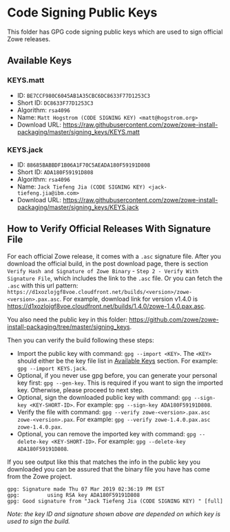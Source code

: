 # Code Signing Public Keys

This folder has GPG code signing public keys which are used to sign official Zowe releases.

## Available Keys

### KEYS.matt

- ID: `BE7CCF980C6045AB1A35CBC6DC8633F77D1253C3`
- Short ID: `DC8633F77D1253C3`
- Algorithm: `rsa4096`
- Name: `Matt Hogstrom (CODE SIGNING KEY) <matt@hogstrom.org>`
- Download URL: https://raw.githubusercontent.com/zowe/zowe-install-packaging/master/signing_keys/KEYS.matt

### KEYS.jack

- ID: `88685BABBDF1B06A1F70C5AEADA180F59191D808`
- Short ID: `ADA180F59191D808`
- Algorithm: `rsa4096`
- Name: `Jack Tiefeng Jia (CODE SIGNING KEY) <jack-tiefeng.jia@ibm.com>`
- Download URL: https://raw.githubusercontent.com/zowe/zowe-install-packaging/master/signing_keys/KEYS.jack

## How to Verify Official Releases With Signature File

For each official Zowe release, it comes with a `.asc` signature file. After you download the official build, in the post download page, there is section `Verify Hash and Signature of Zowe Binary` - `Step 2 - Verify With Signature File`, which includes the link to the `.asc` file. Or you can fetch the `.asc` with this url pattern: `https://d1xozlojgf8voe.cloudfront.net/builds/<version>/zowe-<version>.pax.asc`. For example, download link for version v1.4.0 is https://d1xozlojgf8voe.cloudfront.net/builds/1.4.0/zowe-1.4.0.pax.asc.

You also need the public key in this folder: https://github.com/zowe/zowe-install-packaging/tree/master/signing_keys.

Then you can verify the build following these steps:

- Import the public key with command: `gpg --import <KEY>`. The `<KEY>` should either be the key file list in [Available Keys](#available-keys) section. For example: `gpg --import KEYS.jack`.
- Optional, if you never use gpg before, you can generate your personal key first: `gpg --gen-key`. This is required if you want to sign the imported key. Otherwise, please proceed to next step.
- Optional, sign the downloaded public key with command: `gpg --sign-key <KEY-SHORT-ID>`. For example: `gpg --sign-key ADA180F59191D808`.
- Verify the file with command: `gpg --verify zowe-<version>.pax.asc zowe-<version>.pax`. For example: `gpg --verify zowe-1.4.0.pax.asc zowe-1.4.0.pax`.
- Optional, you can remove the imported key with command: `gpg --delete-key <KEY-SHORT-ID>`. For example: `gpg --delete-key ADA180F59191D808`.

If you see output like this that matches the info in the public key you downloaded you can be assured that the binary file you have has come from the Zowe project.

```
gpg: Signature made Thu 07 Mar 2019 02:36:19 PM EST
gpg:         using RSA key ADA180F59191D808
gpg: Good signature from "Jack Tiefeng Jia (CODE SIGNING KEY) " [full]
```

*Note: the key ID and signature shown above are depended on which key is used to sign the build.*
